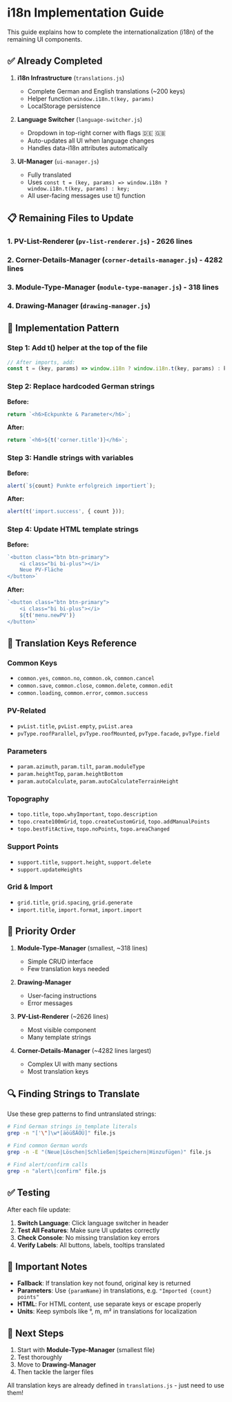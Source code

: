 # i18n Implementation Guide

This guide explains how to complete the internationalization (i18n) of the remaining UI components.

## ✅ Already Completed

1. **i18n Infrastructure** (`translations.js`)
   - Complete German and English translations (~200 keys)
   - Helper function `window.i18n.t(key, params)`
   - LocalStorage persistence

2. **Language Switcher** (`language-switcher.js`)
   - Dropdown in top-right corner with flags 🇩🇪 🇬🇧
   - Auto-updates all UI when language changes
   - Handles data-i18n attributes automatically

3. **UI-Manager** (`ui-manager.js`)
   - Fully translated
   - Uses `const t = (key, params) => window.i18n ? window.i18n.t(key, params) : key;`
   - All user-facing messages use t() function

## 📋 Remaining Files to Update

### 1. **PV-List-Renderer** (`pv-list-renderer.js`) - 2626 lines
### 2. **Corner-Details-Manager** (`corner-details-manager.js`) - 4282 lines
### 3. **Module-Type-Manager** (`module-type-manager.js`) - 318 lines
### 4. **Drawing-Manager** (`drawing-manager.js`)

## 🔧 Implementation Pattern

### Step 1: Add t() helper at the top of the file

```javascript
// After imports, add:
const t = (key, params) => window.i18n ? window.i18n.t(key, params) : key;
```

### Step 2: Replace hardcoded German strings

**Before:**
```javascript
return `<h6>Eckpunkte & Parameter</h6>`;
```

**After:**
```javascript
return `<h6>${t('corner.title')}</h6>`;
```

### Step 3: Handle strings with variables

**Before:**
```javascript
alert(`${count} Punkte erfolgreich importiert`);
```

**After:**
```javascript
alert(t('import.success', { count }));
```

### Step 4: Update HTML template strings

**Before:**
```javascript
`<button class="btn btn-primary">
    <i class="bi bi-plus"></i>
    Neue PV-Fläche
</button>`
```

**After:**
```javascript
`<button class="btn btn-primary">
    <i class="bi bi-plus"></i>
    ${t('menu.newPV')}
</button>`
```

## 📝 Translation Keys Reference

### Common Keys
- `common.yes`, `common.no`, `common.ok`, `common.cancel`
- `common.save`, `common.close`, `common.delete`, `common.edit`
- `common.loading`, `common.error`, `common.success`

### PV-Related
- `pvList.title`, `pvList.empty`, `pvList.area`
- `pvType.roofParallel`, `pvType.roofMounted`, `pvType.facade`, `pvType.field`

### Parameters
- `param.azimuth`, `param.tilt`, `param.moduleType`
- `param.heightTop`, `param.heightBottom`
- `param.autoCalculate`, `param.autoCalculateTerrainHeight`

### Topography
- `topo.title`, `topo.whyImportant`, `topo.description`
- `topo.create100mGrid`, `topo.createCustomGrid`, `topo.addManualPoints`
- `topo.bestFitActive`, `topo.noPoints`, `topo.areaChanged`

### Support Points
- `support.title`, `support.height`, `support.delete`
- `support.updateHeights`

### Grid & Import
- `grid.title`, `grid.spacing`, `grid.generate`
- `import.title`, `import.format`, `import.import`

## 🎯 Priority Order

1. **Module-Type-Manager** (smallest, ~318 lines)
   - Simple CRUD interface
   - Few translation keys needed

2. **Drawing-Manager**
   - User-facing instructions
   - Error messages

3. **PV-List-Renderer** (~2626 lines)
   - Most visible component
   - Many template strings

4. **Corner-Details-Manager** (~4282 lines largest)
   - Complex UI with many sections
   - Most translation keys

## 🔍 Finding Strings to Translate

Use these grep patterns to find untranslated strings:

```bash
# Find German strings in template literals
grep -n "['\"]\w*[äöüßÄÖÜ]" file.js

# Find common German words
grep -n -E "(Neue|Löschen|Schließen|Speichern|Hinzufügen)" file.js

# Find alert/confirm calls
grep -n "alert\|confirm" file.js
```

## ✅ Testing

After each file update:

1. **Switch Language**: Click language switcher in header
2. **Test All Features**: Make sure UI updates correctly
3. **Check Console**: No missing translation key errors
4. **Verify Labels**: All buttons, labels, tooltips translated

## 📌 Important Notes

- **Fallback**: If translation key not found, original key is returned
- **Parameters**: Use `{paramName}` in translations, e.g. `"Imported {count} points"`
- **HTML**: For HTML content, use separate keys or escape properly
- **Units**: Keep symbols like °, m, m² in translations for localization

## 🚀 Next Steps

1. Start with **Module-Type-Manager** (smallest file)
2. Test thoroughly
3. Move to **Drawing-Manager**
4. Then tackle the larger files

All translation keys are already defined in `translations.js` - just need to use them!
